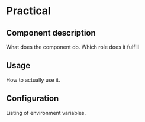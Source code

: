 # Practical

## Component description

What does the component do. Which role does it fulfill

## Usage

How to actually use it. 


## Configuration

Listing of environment variables.